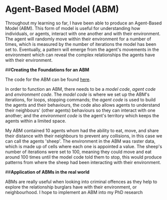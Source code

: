 # **Agent-Based Model (ABM)** 



Throughout my learning so far, I have been able to produce an Agent-Based Model (ABM). This form of model is useful for understanding how individuals, or agents, interact with one another and with their environment. The agent will randomly move within their environment for a number of times, which is measured by the number of iterations the model has been set to. Eventually, a pattern will emerge from the agent's movements in the environment which can reveal the complex relationships the agents have with their environment. 



##**Creating the Foundations for an ABM**


The code for the ABM can be found [here](ABM.py).

In order to function an ABM, there needs to be a *model code*, *agent code* and *environment code*. The *model code* is where we set up the ABM's iterations, for loops, stopping commands; the *agent code* is used to build the agents and their behaviours, the code also allows agents to understand their neighbours' (other agents) behaviours so they can interact with one another; and the *environment code* is the agent's territory which keeps the agents within a limited space. 

My ABM contained 10 agents whom had the ability to eat, move, and share their distance with their neighbours to prevent any collisions, in this case we can call the agents 'sheep'. The environment in the ABM was raster data, which is made up of cells where each one is appointed a value. The sheep's number of iterations were set to 100, meaning they could move and eat around 100 times until the model code told them to stop, this would produce patterns from where the sheep had been interacting with their environment. 



##**Application of ABMs in the real world**


ABMs are really useful when looking into criminal offences as they help to explore the relationship burglars have with their environment, or neighbourhood. I hope to implement an ABM into my PhD research 

